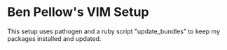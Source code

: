 # Ben Pellow's VIM Setup

This setup uses pathogen and a ruby script "update_bundles" to keep my packages installed and updated.
